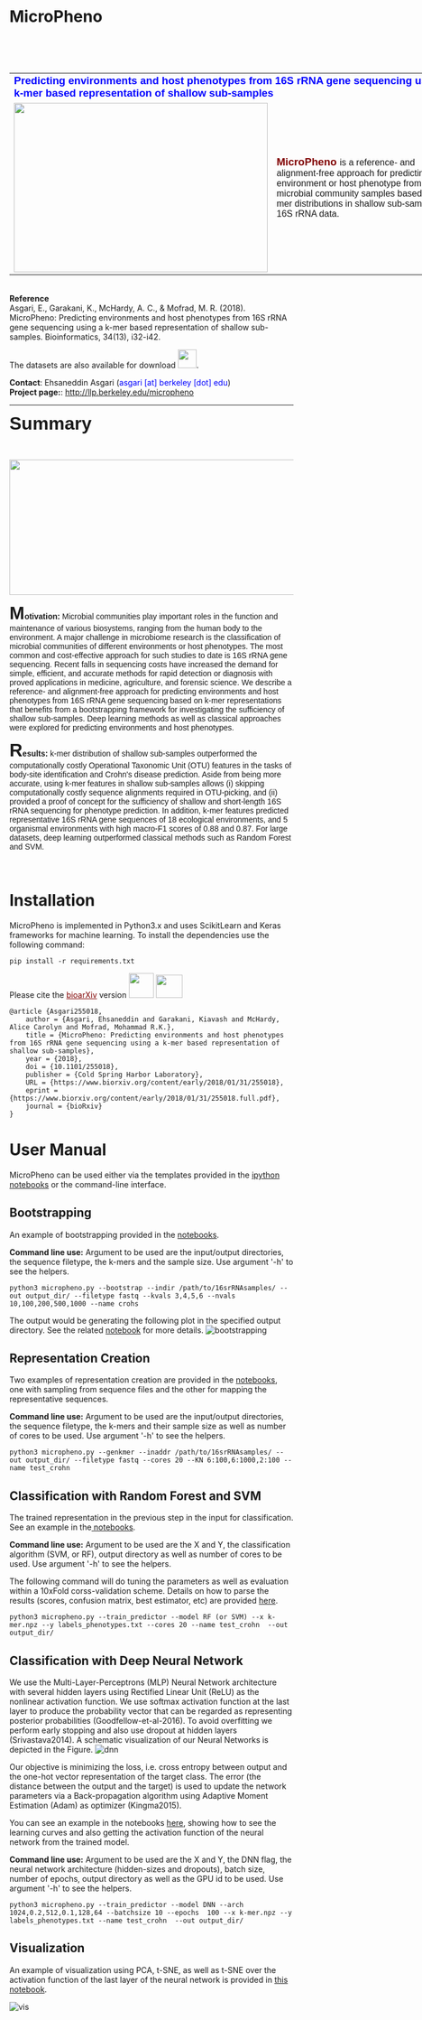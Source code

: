 # MicroPheno
<table style="height: 48px; width: 812px;">
<table style="width: 802px;">
<tbody>
<tr>
<td style="width: 450px;" colspan="2"><span style="font-size: 14pt; font-family: helvetica,arial,sans-serif;"><span style="color: #0000ff;"><strong>Predicting environments and host phenotypes from 16S rRNA gene sequencing using a k-mer based representation of shallow sub-samples</strong></span></span></td>
</tr>
<tr>
<td style="width: 450px;"><img class="alignnone size-medium wp-image-82" src="http://llp.berkeley.edu/wp-content/uploads/2018/01/Micropheno_v2-226x300.png" alt="" width="450" height="300" /></td>
<td style="width: 500px;"><span style="font-family: helvetica,arial,sans-serif;"><span style="color: #800000; font-size: 14pt;"><strong>MicroPheno </strong></span>is a reference- and alignment-free approach for predicting the environment or host phenotype from microbial community samples based on k-mer distributions in shallow sub-samples of 16S rRNA data.</span>
	</td>
</tr>
</tbody>
</table>
 
 <br/>
 <b>Reference</b>
 <br/>
Asgari, E., Garakani, K., McHardy, A. C., & Mofrad, M. R. (2018). MicroPheno: Predicting environments and host phenotypes from 16S rRNA gene sequencing using a k-mer based representation of shallow sub-samples. Bioinformatics, 34(13), i32-i42.

 
 The datasets </strong> are also available for download <a href='http://llp.berkeley.edu/micropheno'><img class="alignnone wp-image-36" src="http://llp.berkeley.edu/wp-content/uploads/2018/01/zip.png" alt="" width="33" height="33" /></a>.

<strong>Contact</strong>: Ehsaneddin Asgari (<span style="color: #0000ff;">asgari [at] berkeley [dot] edu</span>)
<br/>
<strong>Project page:</strong>: <a href="http://llp.berkeley.edu/micropheno">http://llp.berkeley.edu/micropheno</a>
<hr />

<span style="font-family: helvetica,arial,sans-serif; font-size: 24pt;"><strong>Summary</strong></span>

&nbsp;

<img class="alignnone wp-image-112 size-large" src="http://llp.berkeley.edu/wp-content/uploads/2018/01/Screen-Shot-2018-01-24-at-11.13.26-PM-1024x256.png" alt="" width="960" height="240" />

<span style="font-family: helvetica,arial,sans-serif;"><strong><span style="font-size: 24pt;">M</span>otivation:</strong> Microbial communities play important roles in the function and maintenance of various biosystems, ranging from the human body to the environment. A major challenge in microbiome research is the classification of microbial communities of different environments or host phenotypes. The most common and cost-effective approach for such studies to date is 16S rRNA gene sequencing. Recent falls in sequencing costs have increased the demand for simple, efficient, and accurate methods for rapid detection or diagnosis with proved applications in medicine, agriculture, and forensic science. We describe a reference- and alignment-free approach for predicting environments and host phenotypes from 16S rRNA gene sequencing based on k-mer representations that benefits from a bootstrapping framework for investigating the sufficiency of shallow sub-samples. Deep learning methods as well as classical approaches were explored for predicting environments and host phenotypes. </span>

<span style="font-family: helvetica,arial,sans-serif;"><strong><span style="font-size: 24pt;">R</span>esults:</strong> k-mer distribution of shallow sub-samples outperformed the computationally costly Operational Taxonomic Unit (OTU) features in the tasks of body-site identification and Crohn's disease prediction. Aside from being more accurate, using k-mer features in shallow sub-samples allows (i) skipping computationally costly sequence alignments required in OTU-picking, and (ii) provided a proof of concept for the sufficiency of shallow and short-length 16S rRNA sequencing for phenotype prediction. In addition, k-mer features predicted representative 16S rRNA gene sequences of 18 ecological environments, and 5 organismal environments with high macro-F1 scores of 0.88 and 0.87. For large datasets, deep learning outperformed classical methods such as Random Forest and SVM.</span>

&nbsp;</td>
</tr>
</tbody>

</table>


<h1>Installation</h1>

MicroPheno is implemented in Python3.x and uses ScikitLearn and Keras frameworks for machine learning. To install the dependencies use the following command:
```
pip install -r requirements.txt
```

Please cite the <a style="color: #800000;" href="https://www.biorxiv.org/content/early/2018/01/31/255018">bioarXiv</a> version  <a href="https://www.biorxiv.org/highwire/citation/78275/bibtext"><img class="alignnone wp-image-142" src="http://llp.berkeley.edu/wp-content/uploads/2018/01/bibtex-icon.png" alt="" width="44" height="44" /></a> <a href="https://www.biorxiv.org/highwire/citation/78275/mendeley"><img class="alignnone wp-image-143" src="http://llp.berkeley.edu/wp-content/uploads/2018/01/Apps-Mendeley-icon-150x150.png" alt="" width="47" height="41" /></a>

```
@article {Asgari255018,
	author = {Asgari, Ehsaneddin and Garakani, Kiavash and McHardy, Alice Carolyn and Mofrad, Mohammad R.K.},
	title = {MicroPheno: Predicting environments and host phenotypes from 16S rRNA gene sequencing using a k-mer based representation of shallow sub-samples},
	year = {2018},
	doi = {10.1101/255018},
	publisher = {Cold Spring Harbor Laboratory},
	URL = {https://www.biorxiv.org/content/early/2018/01/31/255018},
	eprint = {https://www.biorxiv.org/content/early/2018/01/31/255018.full.pdf},
	journal = {bioRxiv}
}

```

<h1> User Manual </h1>
MicroPheno can be used either via the templates provided in the <a href="https://github.com/ehsanasgari/MicroPheno/tree/master/notebooks">ipython notebooks</a> or the command-line interface.

<h2>Bootstrapping</h2>
An example of bootstrapping provided in the <a href="https://github.com/ehsanasgari/MicroPheno/blob/master/notebooks/1.Bootstrapping.ipynb">notebooks</a>.

<b>Command line use:</b> Argument to be used are the input/output directories, the sequence filetype, the k-mers and the sample size. Use argument '-h' to see the helpers.
```
python3 micropheno.py --bootstrap --indir /path/to/16srRNAsamples/ --out output_dir/ --filetype fastq --kvals 3,4,5,6 --nvals 10,100,200,500,1000 --name crohs
```
The output would be generating the following plot in the specified output directory. See the related <a href="https://github.com/ehsanasgari/MicroPheno/blob/master/notebooks/1.Bootstrapping.ipynb">notebook</a> for more details.
<img src="https://user-images.githubusercontent.com/8551117/35446008-af953ad6-02b3-11e8-9b33-06d1f4b429f3.png" alt="bootstrapping" />


<h2>Representation Creation</h2>
Two examples of representation creation are provided in the <a href="https://github.com/ehsanasgari/MicroPheno/blob/master/notebooks/2.%20k-mer%20Representation%20Creation%20with%20sub-sampling%20or%20without.ipynb">notebooks</a>, one with sampling from sequence files and the other for mapping the representative sequences.

<b>Command line use:</b> Argument to be used are the input/output directories, the sequence filetype, the k-mers and their sample size as well as number of cores to be used. Use argument '-h' to see the helpers.

```
python3 micropheno.py --genkmer --inaddr /path/to/16srRNAsamples/ --out output_dir/ --filetype fastq --cores 20 --KN 6:100,6:1000,2:100 --name test_crohn
```

<h2>Classification with Random Forest and SVM</h2>

The trained representation in the previous step in the input for classification.
See an example in the<a href="https://github.com/ehsanasgari/MicroPheno/blob/master/notebooks/3.%20Classification_classical_classifiers.ipynb"> notebooks</a>.

<b>Command line use:</b> Argument to be used are the X and Y, the classification algorithm (SVM, or RF), output directory as well as number of cores to be used. Use argument '-h' to see the helpers.

The following command will do tuning the parameters as well as evaluation within a 10xFold corss-validation scheme. Details on how to parse the results (scores, confusion matrix, best estimator, etc) are provided <a href="https://github.com/ehsanasgari/MicroPheno/blob/master/notebooks/3.%20Classification_classical_classifiers.ipynb"> here</a>.

```
python3 micropheno.py --train_predictor --model RF (or SVM) --x k-mer.npz --y labels_phenotypes.txt --cores 20 --name test_crohn  --out output_dir/
```

<h2>Classification with Deep Neural Network</h2>
We use the Multi-Layer-Perceptrons (MLP) Neural Network architecture with several hidden layers using Rectified Linear Unit (ReLU) as the nonlinear activation function. We use softmax activation function at the last layer to produce the probability vector that can be regarded as representing posterior probabilities (Goodfellow-et-al-2016). To avoid overfitting we perform early stopping and also use dropout at hidden layers (Srivastava2014). A schematic visualization of our Neural Networks is depicted in the Figure.

<img src="https://user-images.githubusercontent.com/8551117/35446216-4ec1eb7c-02b4-11e8-9421-043ec1f9ed96.png" alt="dnn" />

Our objective is minimizing the loss, i.e. cross entropy between output and the one-hot vector representation of the target class. The error (the distance between the output and the target) is used to update the network parameters via a Back-propagation algorithm using Adaptive Moment Estimation (Adam) as optimizer (Kingma2015).

You can see an example in the notebooks <a href="https://github.com/ehsanasgari/MicroPheno/blob/master/notebooks/4.%20Classification%20Deep%20Learning.ipynb">here</a>, showing how to see the learning curves and also getting the activation function of the neural network from the trained model.

<b>Command line use:</b> Argument to be used are the X and Y, the DNN flag, the neural network architecture (hidden-sizes and dropouts), batch size, number of epochs, output directory as well as the GPU id to be used. Use argument '-h' to see the helpers.

```
python3 micropheno.py --train_predictor --model DNN --arch 1024,0.2,512,0.1,128,64 --batchsize 10 --epochs  100 --x k-mer.npz --y labels_phenotypes.txt --name test_crohn  --out output_dir/
```


<h2>Visualization</h2>

An example of visualization using PCA, t-SNE, as well as t-SNE over the activation function of the last layer of the neural network is provided in <a href="https://github.com/ehsanasgari/MicroPheno/blob/master/notebooks/5.%20Visualization.ipynb">this notebook</a>.


![vis](https://user-images.githubusercontent.com/8551117/35447281-8f58b064-02b7-11e8-9a97-affe35573ba5.png)


